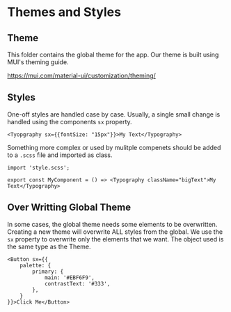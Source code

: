 # Themes and Styles

## Theme

This folder contains the global theme for the app. Our theme is built using MUI's theming guide.

https://mui.com/material-ui/customization/theming/

## Styles

One-off styles are handled case by case. Usually, a single small change is handled using the components `sx` property.

```
<Tyopgraphy sx={{fontSize: "15px"}}>My Text</Typography>
```

Something more complex or used by mulitple compenets should be added to a `.scss` file and imported as class.

```
import 'style.scss';

export const MyComponent = () => <Typography className="bigText">My Text</Typography>
```

## Over Writting Global Theme

In some cases, the global theme needs some elements to be overwritten. Creating a new theme will overwrite ALL styles from the global. We use the `sx` property to overwrite only the elements that we want. The object used is the same type as the Theme.

```
<Button sx={{
    palette: {
        primary: {
            main: '#EBF6F9',
            contrastText: '#333',
        },
    }
}}>Click Me</Button>
```

